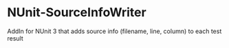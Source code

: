 # NUnit-SourceInfoWriter
AddIn for NUnit 3 that adds source info (filename, line, column) to each test result
